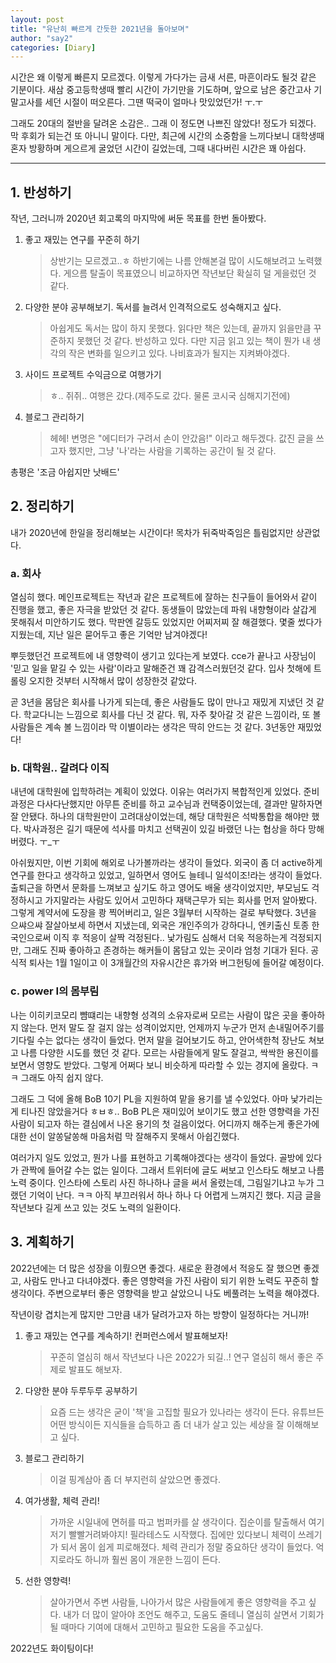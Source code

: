 ```yaml
---
layout: post
title: "유난히 빠르게 간듯한 2021년을 돌아보며"
author: "say2"
categories: [Diary]
---
```


시간은 왜 이렇게 빠른지 모르겠다. 이렇게 가다가는 금새 서른, 마흔이라도 될것 같은 기분이다. 새삼 중고등학생때 빨리 시간이 가기만을 기도하며, 앞으로 남은 중간고사 기말고사를 세던 시절이 떠오른다. 그땐 떡국이 얼마나 맛있었던가! ㅜ.ㅜ

그래도 20대의 절반을 달려온 소감은.. 그래 이 정도면 나쁘진 않았다! 정도가 되겠다. 막 후회가 되는건 또 아니니 말이다. 다만, 최근에 시간의 소중함을 느끼다보니 대학생때 혼자 방황하며 게으르게 굴었던 시간이 길었는데, 그때 내다버린 시간은 꽤 아쉽다. 

---

## 1. 반성하기

작년, 그러니까 2020년 회고록의 마지막에 써둔 목표를 한번 돌아봤다.


1. 좋고 재밌는 연구를 꾸준히 하기
	> 상반기는 모르겠고..ㅎ 하반기에는 나름 안해본걸 많이 시도해보려고 노력했다. 게으름 탈출이 목표였으니 비교하자면 작년보단 확실히 덜 게을렀던 것 같다. 

2. 다양한 분야 공부해보기. 독서를 늘려서 인격적으로도 성숙해지고 싶다. 
	> 아쉽게도 독서는 많이 하지 못했다. 읽다만 책은 있는데, 끝까지 읽을만큼 꾸준하지 못했던 것 같다. 반성하고 있다. 다만 지금 읽고 있는 책이 뭔가 내 생각의 작은 변화를 일으키고 있다. 나비효과가 될지는 지켜봐야겠다. 

3. 사이드 프로젝트 수익금으로 여행가기
	> ㅎ.. 쥐쥐.. 여행은 갔다.(제주도로 갔다. 물론 코시국 심해지기전에) 

4. 블로그 관리하기 
	> 헤헤! 변명은 "에디터가 구려서 손이 안갔음!" 이라고 해두겠다. 값진 글을 쓰고자 했지만, 그냥 '나'라는 사람을 기록하는 공간이 될 것 같다. 

총평은 '조금 아쉽지만 낫배드'


## 2. 정리하기

내가 2020년에 한일을 정리해보는 시간이다! 목차가 뒤죽박죽임은 틀림없지만 상관없다. 

### a. 회사

열심히 했다. 메인프로젝트는 작년과 같은 프로젝트에 잘하는 친구들이 들어와서 같이 진행을 했고, 좋은 자극을 받았던 것 같다. 동생들이 많았는데 파워 내향형이라 살갑게 못해줘서 미안하기도 했다. 막판엔 갈등도 있었지만 어찌저찌 잘 해결했다. 몇줄 썼다가 지웠는데, 지난 일은 묻어두고 좋은 기억만 남겨야겠다!

뿌듯했던건 프로젝트에 내 영향력이 생기고 있다는게 보였다. cce가 끝나고 사장님이 '믿고 일을 맡길 수 있는 사람'이라고 말해준건 꽤 감격스러웠던것 같다. 입사 첫해에 트롤링 오지한 것부터 시작해서 많이 성장한것 같았다.

곧 3년을 몸담은 회사를 나가게 되는데, 좋은 사람들도 많이 만나고 재밌게 지냈던 것 같다. 학교다니는 느낌으로 회사를 다닌 것 같다. 뭐, 자주 찾아갈 것 같은 느낌이라, 또 볼 사람들은 계속 볼 느낌이라 막 이별이라는 생각은 딱히 안드는 것 같다. 3년동안 재밌었다!  

### b. 대학원.. 갈려다 이직

내년에 대학원에 입학하려는 계획이 있었다. 이유는 여러가지 복합적인게 있었다. 준비과정은 다사다난했지만 아무튼 준비를 하고 교수님과 컨택중이었는데, 결과만 말하자면 잘 안됐다. 하나의 대학원만이 고려대상이었는데, 해당 대학원은 석박통합을 해야만 했다. 박사과정은 길기 때문에 석사를 마치고 선택권이 있길 바랬던 나는 협상을 하다 망해버렸다. ㅜ_ㅜ

아쉬웠지만, 이번 기회에 해외로 나가볼까라는 생각이 들었다. 외국이 좀 더 active하게 연구를 한다고 생각하고 있었고, 일하면서 영어도 늘테니 일석이조!라는 생각이 들었다. 출퇴근을 하면서 문화를 느껴보고 싶기도 하고 영어도 배울 생각이었지만, 부모님도 걱정하시고 가지말라는 사람도 있어서 고민하다 재택근무가 되는 회사를 먼저 알아봤다. 그렇게 계약서에 도장을 쾅 찍어버리고, 일은 3월부터 시작하는 걸로 부탁했다. 3년을 으쌰으쌰 잘살아보세 하면서 지냈는데, 외국은 개인주의가 강하다니, 엔키출신 토종 한국인으로써 이직 후 적응이 살짝 걱정된다.. 낯가림도 심해서 더욱 적응하는게 걱정되지만, 그래도 진짜 좋아하고 존경하는 해커들이 몸담고 있는 곳이라 엄청 기대가 된다. 공식적 퇴사는 1월 1일이고 이 3개월간의 자유시간은 휴가와 버그헌팅에 들어갈 예정이다. 

### c. power I의 몸부림

나는 이히키코모리 뺨떄리는 내향형 성격의 소유자로써 모르는 사람이 많은 곳을 좋아하지 않는다. 먼저 말도 잘 걸지 않는 성격이었지만, 언제까지 누군가 먼저 손내밀어주기를 기다릴 수는 없다는 생각이 들었다. 먼저 말을 걸어보기도 하고, 안어색한척 장난도 쳐보고 나름 다양한 시도를 했던 것 같다. 모르는 사람들에게 말도 잘걸고, 싹싹한 용진이를 보면서 영향도 받았다. 그렇게 어쩌다 보니 비슷하게 따라할 수 있는 경지에 올랐다. ㅋㅋ 그래도 아직 쉽지 않다. 

그래도 그 덕에 올해 BoB 10기 PL을 지원하여 맡을 용기를 낼 수있었다. 아마 낯가리는게 티나진 않았을거다 ㅎㅂㅎ.. BoB PL은 재미있어 보이기도 했고 선한 영향력을 가진 사람이 되고자 하는 결심에서 나온 용기의 첫 걸음이었다. 어디까지 해주는게 좋은가에 대한 선이 알쏭달쏭해 마음처럼 막 잘해주지 못해서 아쉽긴했다. 

여러가지 일도 있었고, 뭔가 나를 표현하고 기록해야겠다는 생각이 들었다. 골방에 있다가 관짝에 들어갈 수는 없는 일이다. 그래서 트위터에 글도 써보고 인스타도 해보고 나름 노력 중이다. 인스타에 스토리 사진 하나하나 글을 써서 올렸는데, 그림일기냐고 누가 그랬던 기억이 난다. ㅋㅋ 아직 부끄러워서 하나 하나 다 어렵게 느껴지긴 했다. 지금 글을 작년보다 길게 쓰고 있는 것도 노력의 일환이다. 


## 3. 계획하기

2022년에는 더 많은 성장을 이뤘으면 좋겠다. 새로운 환경에서 적응도 잘 했으면 좋겠고, 사람도 만나고 다녀야겠다. 좋은 영향력을 가진 사람이 되기 위한 노력도 꾸준히 할 생각이다. 주변으로부터 좋은 영향력을 받고 살았으니 나도 베풀려는 노력을 해야겠다.

작년이랑 겹치는게 많지만 그만큼 내가 달려가고자 하는 방향이 일정하다는 거니까!

1. 좋고 재밌는 연구를 계속하기! 컨퍼런스에서 발표해보자!
    > 꾸준히 열심히 해서 작년보다 나은 2022가 되길..! 연구 열심히 해서 좋은 주제로 발표도 해보자.

2. 다양한 분야 두루두루 공부하기
    > 요즘 드는 생각은 굳이 '책'을 고집할 필요가 있나라는 생각이 든다. 유튜브든 어떤 방식이든 지식들을 습득하고 좀 더 내가 살고 있는 세상을 잘 이해해보고 싶다.  

3. 블로그 관리하기
    > 이걸 핑계삼아 좀 더 부지런히 살았으면 좋겠다.

4. 여가생활, 체력 관리!
    > 가까운 시일내에 면허를 따고 범퍼카를 살 생각이다. 집순이를 탈출해서 여기저기 빨빨거려봐야지! 필라테스도 시작했다. 집에만 있다보니 체력이 쓰레기가 되서 몸이 쉽게 피로해졌다. 체력 관리가 정말 중요하단 생각이 들었다. 억지로라도 하니까 훨씬 몸이 개운한 느낌이 든다. 

5. 선한 영향력!
    > 살아가면서 주변 사람들, 나아가서 많은 사람들에게 좋은 영향력을 주고 싶다. 내가 더 많이 알아야 조언도 해주고, 도움도 줄테니 열심히 살면서 기회가 될 때마다 기여에 대해서 고민하고 필요한 도움을 주고싶다.  

2022년도 화이팅이다!
